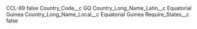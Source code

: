 <?xml version="1.0" encoding="UTF-8"?>
<CustomMetadata xmlns="http://soap.sforce.com/2006/04/metadata" xmlns:xsi="http://www.w3.org/2001/XMLSchema-instance" xmlns:xsd="http://www.w3.org/2001/XMLSchema">
    <label>CCL-89</label>
    <protected>false</protected>
    <values>
        <field>Country_Code__c</field>
        <value xsi:type="xsd:string">GQ</value>
    </values>
    <values>
        <field>Country_Long_Name_Latin__c</field>
        <value xsi:type="xsd:string">Equatorial Guinea</value>
    </values>
    <values>
        <field>Country_Long_Name_Local__c</field>
        <value xsi:type="xsd:string">Equatorial Guinea</value>
    </values>
    <values>
        <field>Require_States__c</field>
        <value xsi:type="xsd:boolean">false</value>
    </values>
</CustomMetadata>
